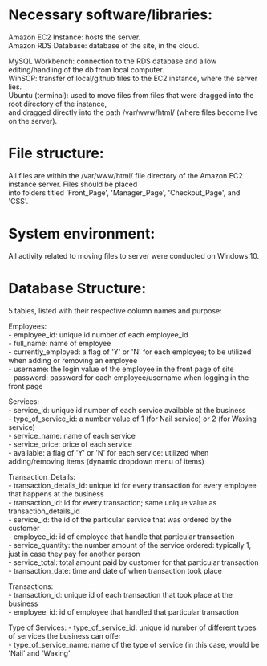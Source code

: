 
 Necessary software/libraries: 
==================================

Amazon EC2 Instance: hosts the server. <br />
Amazon RDS Database: database of the site, in the cloud. <br />

MySQL Workbench: connection to the RDS database and allow editing/handling of the db from local computer. <br />
WinSCP: transfer of local/github files to the EC2 instance, where the server lies. <br />
Ubuntu (terminal): used to move files from files that were dragged into the root directory of the instance, <br />
				   and dragged directly into the path /var/www/html/ (where files become live on the server).

File structure: 
===================

All files are within the /var/www/html/ file directory of the Amazon EC2 instance server. Files should be placed <br />
into folders titled 'Front_Page', 'Manager_Page', 'Checkout_Page', and 'CSS'.

System environment: 
=======================

All activity related to moving files to server were conducted on Windows 10. 

Database Structure: 
=======================

5 tables, listed with their respective column names and purpose:

Employees: <br />
	- employee_id: unique id number of each employee_id <br />
	- full_name: name of employee <br />
	- currently_employed: a flag of 'Y' or 'N' for each employee; to be utilized when adding or removing an employee <br />
	- username: the login value of the employee in the front page of site <br />
	- password: password for each employee/username when logging in the front page <br />
	
Services: <br />
	- service_id: unique id number of each service available at the business <br />
	- type_of_service_id: a number value of 1 (for Nail service) or 2 (for Waxing service) <br />
	- service_name: name of each service <br />
	- service_price: price of each service <br />
	- available: a flag of 'Y' or 'N' for each service: utilized when adding/removing items (dynamic dropdown menu of items) <br />
	
Transaction_Details: <br />
	- transaction_details_id: unique id for every transaction for every employee that happens at the business <br />
	- transaction_id: id for every transaction; same unique value as transaction_details_id <br />
	- service_id: the id of the particular service that was ordered by the customer <br />
	- employee_id: id of employee that handle that particular transaction <br />
	- service_quantity: the number amount of the service ordered: typically 1, just in case they pay for another person <br />
	- service_total: total amount paid by customer for that particular transaction <br />
	- transaction_date: time and date of when transaction took place <br />
	
Transactions: <br />
	- transaction_id: unique id of each transaction that took place at the business <br />
	- employee_id: id of employee that handled that particular transaction <br />
	
Type of Services:
	- type_of_service_id: unique id number of different types of services the business can offer <br />
	- type_of_service_name: name of the type of service (in this case, would be 'Nail' and 'Waxing' <br />
